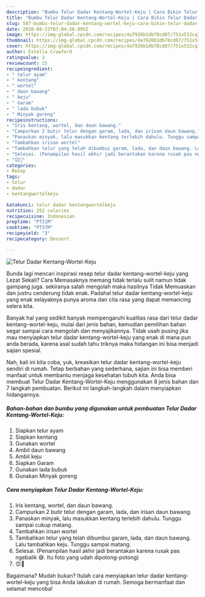```yaml
---
description: "Bumbu Telur Dadar Kentang-Wortel-Keju | Cara Bikin Telur Dadar Kentang-Wortel-Keju Yang Paling Enak"
title: "Bumbu Telur Dadar Kentang-Wortel-Keju | Cara Bikin Telur Dadar Kentang-Wortel-Keju Yang Paling Enak"
slug: 507-bumbu-telur-dadar-kentang-wortel-keju-cara-bikin-telur-dadar-kentang-wortel-keju-yang-paling-enak
date: 2020-08-22T07:04:56.995Z
image: https://img-global.cpcdn.com/recipes/4a7926b1db78cd87/751x532cq70/telur-dadar-kentang-wortel-keju-foto-resep-utama.jpg
thumbnail: https://img-global.cpcdn.com/recipes/4a7926b1db78cd87/751x532cq70/telur-dadar-kentang-wortel-keju-foto-resep-utama.jpg
cover: https://img-global.cpcdn.com/recipes/4a7926b1db78cd87/751x532cq70/telur-dadar-kentang-wortel-keju-foto-resep-utama.jpg
author: Estella Crawford
ratingvalue: 3
reviewcount: 15
recipeingredient:
- " telur ayam"
- " kentang"
- " wortel"
- " daun bawang"
- " keju"
- " Garam"
- " lada bubuk"
- " Minyak goreng"
recipeinstructions:
- "Iris kentang, wortel, dan daun bawang."
- "Campurkan 2 butir telur dengan garam, lada, dan irisan daun bawang."
- "Panaskan minyak, lalu masukkan kentang terlebih dahulu. Tunggu sampai cukup matang."
- "Tambahkan irisan wortel"
- "Tambahkan telur yang telah dibumbui garam, lada, dan daun bawang. Lalu tambahkan keju. Tunggu sampai matang."
- "Selesai. (Penampilan hasil akhir jadi berantakan karena rusak pas ngebalik 😅. Itu foto yang udah dipotong-potong)"
- "😊🙏"
categories:
- Resep
tags:
- telur
- dadar
- kentangwortelkeju

katakunci: telur dadar kentangwortelkeju 
nutrition: 252 calories
recipecuisine: Indonesian
preptime: "PT21M"
cooktime: "PT37M"
recipeyield: "3"
recipecategory: Dessert

---
```



![Telur Dadar Kentang-Wortel-Keju](https://img-global.cpcdn.com/recipes/4a7926b1db78cd87/751x532cq70/telur-dadar-kentang-wortel-keju-foto-resep-utama.jpg)

Bunda lagi mencari inspirasi resep telur dadar kentang-wortel-keju yang Lezat Sekali? Cara Memasaknya memang tidak terlalu sulit namun tidak gampang juga. sekiranya salah mengolah maka hasilnya Tidak Memuaskan dan justru cenderung tidak enak. Padahal telur dadar kentang-wortel-keju yang enak selayaknya punya aroma dan cita rasa yang dapat memancing selera kita.



Banyak hal yang sedikit banyak mempengaruhi kualitas rasa dari telur dadar kentang-wortel-keju, mulai dari jenis bahan, kemudian pemilihan bahan segar sampai cara mengolah dan menyajikannya. Tidak usah pusing jika mau menyiapkan telur dadar kentang-wortel-keju yang enak di mana pun anda berada, karena asal sudah tahu triknya maka hidangan ini bisa menjadi sajian spesial.


Nah, kali ini kita coba, yuk, kreasikan telur dadar kentang-wortel-keju sendiri di rumah. Tetap berbahan yang sederhana, sajian ini bisa memberi manfaat untuk membantu menjaga kesehatan tubuh kita. Anda bisa membuat Telur Dadar Kentang-Wortel-Keju menggunakan 8 jenis bahan dan 7 langkah pembuatan. Berikut ini langkah-langkah dalam menyiapkan hidangannya.

<!--inarticleads1-->

##### Bahan-bahan dan bumbu yang digunakan untuk pembuatan Telur Dadar Kentang-Wortel-Keju:

1. Siapkan  telur ayam
1. Siapkan  kentang
1. Gunakan  wortel
1. Ambil  daun bawang
1. Ambil  keju
1. Siapkan  Garam
1. Gunakan  lada bubuk
1. Gunakan  Minyak goreng




<!--inarticleads2-->

##### Cara menyiapkan Telur Dadar Kentang-Wortel-Keju:

1. Iris kentang, wortel, dan daun bawang.
1. Campurkan 2 butir telur dengan garam, lada, dan irisan daun bawang.
1. Panaskan minyak, lalu masukkan kentang terlebih dahulu. Tunggu sampai cukup matang.
1. Tambahkan irisan wortel
1. Tambahkan telur yang telah dibumbui garam, lada, dan daun bawang. Lalu tambahkan keju. Tunggu sampai matang.
1. Selesai. (Penampilan hasil akhir jadi berantakan karena rusak pas ngebalik 😅. Itu foto yang udah dipotong-potong)
1. 😊🙏




Bagaimana? Mudah bukan? Itulah cara menyiapkan telur dadar kentang-wortel-keju yang bisa Anda lakukan di rumah. Semoga bermanfaat dan selamat mencoba!
